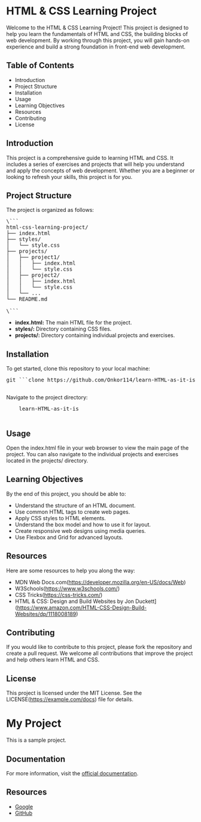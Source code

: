 # HTML & CSS Learning Project

Welcome to the HTML & CSS Learning Project! This project is designed to help you learn the fundamentals of HTML and CSS, the building blocks of web development. 
  By working through this project, you will gain hands-on experience and build a strong foundation in front-end web development.
## Table of Contents

  - Introduction
  - Project Structure
  - Installation
  - Usage
  - Learning Objectives
  - Resources
  - Contributing
  - License


## Introduction
This project is a comprehensive guide to learning HTML and CSS. It includes a series of exercises and projects that will help you understand and apply the concepts of web development. Whether you are a beginner or looking to refresh your skills, this project is for you.
## Project Structure
The project is organized as follows:
<pre>
\```
html-css-learning-project/
├── index.html
├── styles/
│   └── style.css
├── projects/
│   ├── project1/
│   │   ├── index.html
│   │   └── style.css
│   ├── project2/
│   │   ├── index.html
│   │   └── style.css
│   └── ...
└── README.md

\```
</pre>


  - <b>index.html:</b> The main HTML file for the project.
  - <b>styles/:</b> Directory containing CSS files.
  -  <b>projects/: </b> Directory containing individual projects and exercises.


## Installation
To get started, clone this repository to your local machine:

<pre>
git ```clone https://github.com/Onkor114/learn-HTML-as-it-is.git
  </pre>

  Navigate to the project directory:

  <pre>
    learn-HTML-as-it-is
  </pre>
## Usage
Open the index.html file in your web browser to view the main page of the project. You can also navigate to the individual projects and exercises located in the projects/ directory.

## Learning Objectives
By the end of this project, you should be able to:

  - Understand the structure of an HTML document.
  - Use common HTML tags to create web pages.
  - Apply CSS styles to HTML elements.
  - Understand the box model and how to use it for layout.
  - Create responsive web designs using media queries.
  - Use Flexbox and Grid for advanced layouts.


## Resources
Here are some resources to help you along the way:


  - MDN Web Docs.com(https://developer.mozilla.org/en-US/docs/Web)
  - W3Schools(https://www.w3schools.com/)
  - CSS Tricks(https://css-tricks.com/)
  - HTML & CSS: Design and Build Websites by Jon Duckett](https://www.amazon.com/HTML-CSS-Design-Build-Websites/dp/1118008189)


## Contributing
If you would like to contribute to this project, please fork the repository and create a pull request. We welcome all contributions that improve the project and help others learn HTML and CSS.

## License
This project is licensed under the MIT License. See the LICENSE(https://example.com/docs) file for details.


# My Project

This is a sample project.

## Documentation

For more information, visit the [official documentation](https://example.com/docs).

## Resources

- [Google](https://www.google.com)
- [GitHub](https://www.github.com "GitHub Homepage")
